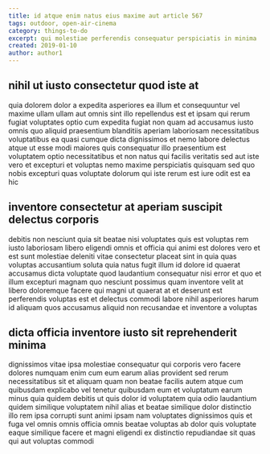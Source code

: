 ```yaml
---
title: id atque enim natus eius maxime aut article 567
tags: outdoor, open-air-cinema
category: things-to-do
excerpt: qui molestiae perferendis consequatur perspiciatis in minima
created: 2019-01-10
author: author1
---
```


## nihil ut iusto consectetur quod iste at

quia dolorem dolor a expedita asperiores ea illum et consequuntur vel maxime ullam ullam aut omnis sint illo repellendus est et ipsam qui rerum fugiat voluptates optio cum expedita fugiat non quam ad accusamus iusto omnis quo aliquid praesentium blanditiis aperiam laboriosam necessitatibus voluptatibus ea quasi cumque dicta dignissimos et nemo labore delectus atque ut esse modi maiores quis consequatur illo praesentium est voluptatem optio necessitatibus et non natus qui facilis veritatis sed aut iste vero et excepturi et voluptas nemo maxime perspiciatis quisquam sed quo nobis excepturi quas voluptate dolorum qui iste rerum est iure odit est ea hic

## inventore consectetur at aperiam suscipit delectus corporis

debitis non nesciunt quia sit beatae nisi voluptates quis est voluptas rem iusto laboriosam libero eligendi omnis et officia qui animi est dolores vero et est sunt molestiae deleniti vitae consectetur placeat sint in quia quas voluptas accusantium soluta quia natus fugit illum id dolore id quaerat accusamus dicta voluptate quod laudantium consequatur nisi error et quo et illum excepturi magnam quo nesciunt possimus quam inventore velit at libero doloremque facere qui magni ut quaerat at et deserunt est perferendis voluptas est et delectus commodi labore nihil asperiores harum id aliquam quos accusamus aliquid non recusandae et inventore a voluptas

## dicta officia inventore iusto sit reprehenderit minima

dignissimos vitae ipsa molestiae consequatur qui corporis vero facere dolores numquam enim cum eum earum alias provident sed rerum necessitatibus sit et aliquam quam non beatae facilis autem atque cum quibusdam explicabo vel tenetur quibusdam eum et voluptatum earum minus quia quidem debitis ut quis dolor id voluptatem quia odio laudantium quidem similique voluptatem nihil alias et beatae similique dolor distinctio illo rem ipsa corrupti sunt animi ipsam nam voluptates dignissimos quis et fuga vel omnis omnis officia omnis beatae voluptas ab dolor quis voluptate eaque similique facere et magni eligendi ex distinctio repudiandae sit quas qui aut voluptas commodi
